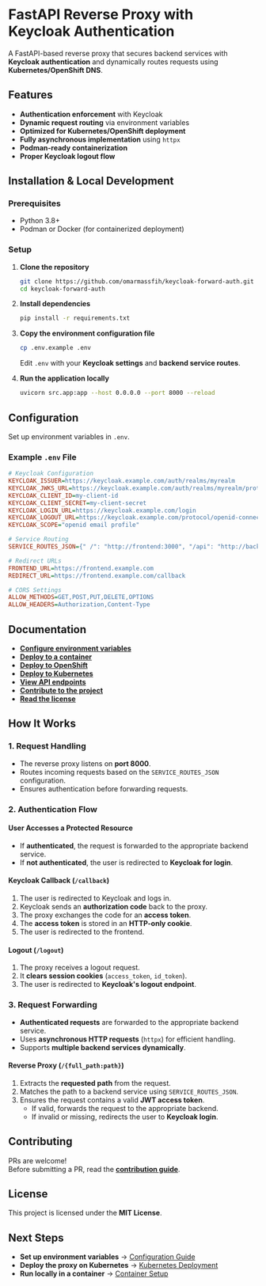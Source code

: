 # **FastAPI Reverse Proxy with Keycloak Authentication**

A FastAPI-based reverse proxy that secures backend services with **Keycloak authentication** and dynamically routes requests using **Kubernetes/OpenShift DNS**.


## **Features**
- **Authentication enforcement** with Keycloak  
- **Dynamic request routing** via environment variables  
- **Optimized for Kubernetes/OpenShift deployment**  
- **Fully asynchronous implementation** using `httpx`  
- **Podman-ready containerization**  
- **Proper Keycloak logout flow**  


## **Installation & Local Development**

### **Prerequisites**
- Python 3.8+  
- Podman or Docker (for containerized deployment)  

### **Setup**
1. **Clone the repository**
   ```bash
   git clone https://github.com/omarmassfih/keycloak-forward-auth.git
   cd keycloak-forward-auth
   ```

2. **Install dependencies**
   ```bash
   pip install -r requirements.txt
   ```

3. **Copy the environment configuration file**
   ```bash
   cp .env.example .env
   ```
   Edit `.env` with your **Keycloak settings** and **backend service routes**.

4. **Run the application locally**
   ```bash
   uvicorn src.app:app --host 0.0.0.0 --port 8000 --reload
   ```


## **Configuration**
Set up environment variables in `.env`.

### **Example `.env` File**
```ini
# Keycloak Configuration
KEYCLOAK_ISSUER=https://keycloak.example.com/auth/realms/myrealm
KEYCLOAK_JWKS_URL=https://keycloak.example.com/auth/realms/myrealm/protocol/openid-connect/certs
KEYCLOAK_CLIENT_ID=my-client-id
KEYCLOAK_CLIENT_SECRET=my-client-secret
KEYCLOAK_LOGIN_URL=https://keycloak.example.com/login
KEYCLOAK_LOGOUT_URL=https://keycloak.example.com/protocol/openid-connect/logout
KEYCLOAK_SCOPE="openid email profile"

# Service Routing
SERVICE_ROUTES_JSON={" /": "http://frontend:3000", "/api": "http://backend:8080"}

# Redirect URLs
FRONTEND_URL=https://frontend.example.com
REDIRECT_URL=https://frontend.example.com/callback

# CORS Settings
ALLOW_METHODS=GET,POST,PUT,DELETE,OPTIONS
ALLOW_HEADERS=Authorization,Content-Type
```


## **Documentation**
- **[Configure environment variables](https://omarmassfih.github.io/keycloak-forward-auth/configuration/env/)**  
- **[Deploy to a container](https://omarmassfih.github.io/keycloak-forward-auth/deployment/container/)**  
- **[Deploy to OpenShift](https://omarmassfih.github.io/keycloak-forward-auth/deployment/openshift/)**  
- **[Deploy to Kubernetes](https://omarmassfih.github.io/keycloak-forward-auth/deployment/kubernetes/)**  
- **[View API endpoints](https://omarmassfih.github.io/keycloak-forward-auth/api/endpoints/)**  
- **[Contribute to the project](https://omarmassfih.github.io/keycloak-forward-auth/contributing/)**  
- **[Read the license](https://omarmassfih.github.io/keycloak-forward-auth/license/)**  


## **How It Works**
### **1. Request Handling**
- The reverse proxy listens on **port 8000**.
- Routes incoming requests based on the `SERVICE_ROUTES_JSON` configuration.
- Ensures authentication before forwarding requests.

### **2. Authentication Flow**
#### **User Accesses a Protected Resource**
- If **authenticated**, the request is forwarded to the appropriate backend service.
- If **not authenticated**, the user is redirected to **Keycloak for login**.

#### **Keycloak Callback (`/callback`)**
1. The user is redirected to Keycloak and logs in.
2. Keycloak sends an **authorization code** back to the proxy.
3. The proxy exchanges the code for an **access token**.
4. The **access token** is stored in an **HTTP-only cookie**.
5. The user is redirected to the frontend.

#### **Logout (`/logout`)**
1. The proxy receives a logout request.
2. It **clears session cookies** (`access_token`, `id_token`).
3. The user is redirected to **Keycloak's logout endpoint**.

### **3. Request Forwarding**
- **Authenticated requests** are forwarded to the appropriate backend service.
- Uses **asynchronous HTTP requests** (`httpx`) for efficient handling.
- Supports **multiple backend services dynamically**.

#### **Reverse Proxy (`/{full_path:path}`)**
1. Extracts the **requested path** from the request.
2. Matches the path to a backend service using `SERVICE_ROUTES_JSON`.
3. Ensures the request contains a valid **JWT access token**.
   - If valid, forwards the request to the appropriate backend.
   - If invalid or missing, redirects the user to **Keycloak login**.


## **Contributing**
PRs are welcome!  
Before submitting a PR, read the **[contribution guide](https://omarmassfih.github.io/keycloak-forward-auth/contributing/)**.


## **License**
This project is licensed under the **MIT License**.


## **Next Steps**
- **Set up environment variables** → [Configuration Guide](https://omarmassfih.github.io/keycloak-forward-auth/configuration/env/)  
- **Deploy the proxy on Kubernetes** → [Kubernetes Deployment](https://omarmassfih.github.io/keycloak-forward-auth/deployment/kubernetes/)  
- **Run locally in a container** → [Container Setup](https://omarmassfih.github.io/keycloak-forward-auth/deployment/container/)